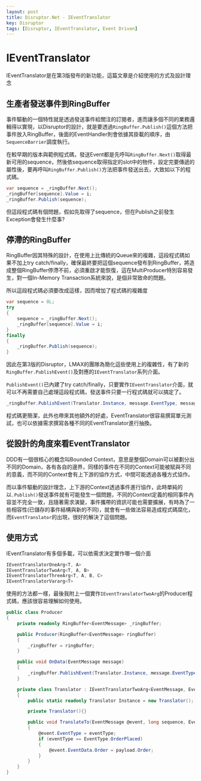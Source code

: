 ```yaml
---
layout: post
title: Disruptor.Net - IEventTranslator
key: Disruptor
tags: [Disruptor, IEventTranslator, Event Driven]
---
```

# IEventTranslator

IEventTranslator是在第3版發布的新功能，這篇文章是介紹使用的方式及設計理念

## 生產者發送事件到RingBuffer

事件驅動的一個特性就是透過發送事件給關注的訂閱者，進而讓多個不同的業務邏輯得以實現，以Disruptor的設計，就是要透過`RingBuffer.Publish()`這個方法把事件放入RingBuffer，後面的EventHandler則會依據其掛載的順序，由`SequenceBarrier`調度執行。

<!--more-->
在較早期的版本與範例程式碼，發送Event都是先呼叫`RingBuffer.Next()`取得最新可用的sequence，然後依sequence取得指定的slot中的物件，設定完要傳遞的屬性後，要再呼叫`RingBuffer.Publish()`方法把事件發送出去，大致如以下的程式碼。

```csharp
var sequence = _ringBuffer.Next();
_ringBuffer[sequence].Value = i;
_ringBuffer.Publish(sequence);
```

但這段程式碼有個問題，假如先取得了sequence，但在Publish之前發生Exception會發生什麼事?

## 停滯的RingBuffer

RingBuffer因其特殊的設計，在使用上比傳統的Queue來的複雜，這段程式碼如果不加上try catch/finally，確保最終要把這個sequence發布到RingBuffer，將造成整個RingBuffer停滯不前，必須重啟才能恢復，這在MultiProducer特別容易發生，對一個In-Memory Transaction系統來說，是個非常致命的問題。

所以這段程式碼必須要改成這樣，因而增加了程式碼的複雜度

```csharp
var sequence = 0L;
try
{
    sequence = _ringBuffer.Next();
    _ringBuffer[sequence].Value = i;
}
finally
{
    _ringBuffer.Publish(sequence);
}
```

因此在第3版的Disruptor，LMAX的團隊為簡化這些使用上的複雜性，有了新的`RingBuffer.PublishEvent()`及對應的`IEventTranslator`系列介面。

`PublishEvent()`已內建了try catch/finally，只要實作`IEventTranslator`介面，就可以不再需要自己處理這段程式碼，發送事件只要一行程式碼就可以搞定了。

```csharp
_ringBuffer.PublishEvent(Translator.Instance, message.EventType, message.EventData);
```

程式碼更簡潔，此外也帶來其他額外的好處，EventTranslator很容易撰寫單元測試，也可以依據需求撰寫各種不同的EventTranslator進行抽換。

## 從設計的角度來看EventTranslator

DDD有一個很核心的概念叫Bounded Context，意思是整個Domain可以被劃分出不同的Domain，各有各自的邊界，同樣的事件在不同的Context可能被賦與不同的意義，而不同的Context會有上下游的協作方式，中間可能透過各種方式協作。

而以事件驅動的設計理念，上下游的Context透過事件進行協作，此時單純的以`.Publish()`發送事件就有可能發生一個問題，不同的Context定義的相同事件內容並不完全一致，且隨著需求演變，事件攜帶的資訊可能也需要擴展，有時為了一些相容性(已儲存的事件結構與新的不同)，就會有一些做法容易造成程式碼腐化，而`EventTranslator`的出現，很好的解決了這個問題。

## 使用方式

IEventTranslator有多個多載，可以依需求決定實作哪一個介面

```csharp
IEventTranslatorOneArg<T, A>
IEventTranslatorTwoArg<T, A, B>
IEventTranslatorThreeArg<T, A, B, C>
IEventTranslatorVararg<T>
```

使用的方法都一樣，最後我附上一個實作`IEventTranslatorTwoArg`的Producer程式碼，應該很容易理解如何使用。

```csharp
public class Producer
{
    private readonly RingBuffer<EventMessage> _ringBuffer;

    public Producer(RingBuffer<EventMessage> ringBuffer)
    {
        _ringBuffer = ringBuffer;
    }

    public void OnData(EventMessage message)
    {
        _ringBuffer.PublishEvent(Translator.Instance, message.EventType, message.EventData);
    }

    private class Translator : IEventTranslatorTwoArg<EventMessage, EventType, PayloadInfo>
    {
        public static readonly Translator Instance = new Translator();

        private Translator(){}

        public void TranslateTo(EventMessage @event, long sequence, EventType eventType, PayloadInfo payload)
        {
            @event.EventType = eventType;
            if (eventType == EventType.OrderPlaced)
            {
                @event.EventData.Order = payload.Order;
            }
        }
    }
}
```
